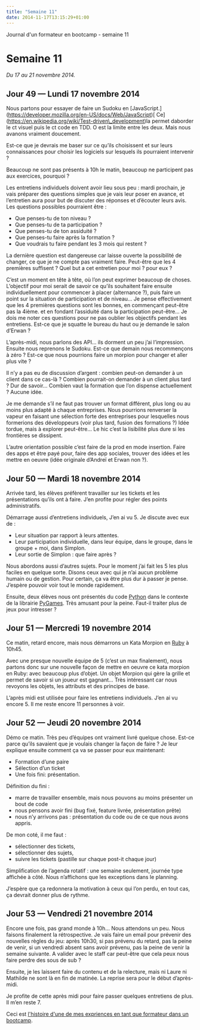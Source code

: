 ```yaml
---
title: "Semaine 11"
date: 2014-11-17T13:15:29+01:00
---
```


Journal d'un formateur en bootcamp - semaine 11

Semaine 11
==========

*Du 17 au 21 novembre 2014.*

Jour 49 — Lundi 17 novembre 2014
--------------------------------

Nous partons pour essayer de faire un Sudoku en
\[JavaScript.\](https://developer.mozilla.org/en-US/docs/Web/JavaScript)\[
Ce\](https://en.wikipedia.org/wiki/Test-driven\_development)la permet
daborder le ct visuel puis le ct code en TDD. O est la limite entre les
deux. Mais nous avanons vraiment doucement.

Est-ce que je devrais me baser sur ce qu’ils choisissent et sur leurs
connaissances pour choisir les logiciels sur lesquels ils pourraient
intervenir ?

Beaucoup ne sont pas présents à 10h le matin, beaucoup ne participent
pas aux exercices, pourquoi ?

Les entretiens individuels doivent avoir lieu sous peu : mardi prochain,
je vais préparer des questions simples que je vais leur poser en avance,
et l’entretien aura pour but de discuter des réponses et d’écouter leurs
avis. Les questions possibles pourraient être :

-   Que penses-tu de ton niveau ?
-   Que penses-tu de ta participation ?
-   Que penses-tu de ton assiduité ?
-   Que penses-tu faire après la formation ?
-   Que voudrais tu faire pendant les 3 mois qui restent ?

La dernière question est dangereuse car laisse ouverte la possibilité de
changer, ce que je ne compte pas vraiment faire. Peut-être que les 4
premières suffisent ? Quel but a cet entretien pour moi ? pour eux ?

C’est un moment en tête à tête, où l’on peut exprimer beaucoup de
choses. L’objectif pour moi serait de savoir ce qu’ils souhaitent faire
ensuite individuellement pour commencer à placer (alternance ?), puis
faire un point sur la situation de participation et de niveau… Je pense
effectivement que les 4 premières questions sont les bonnes, en
commençant peut-être pas la 4ième. et en fondant l’assiduité dans la
participation peut-être… Je dois me noter ces questions pour ne pas
oublier les objectifs pendant les entretiens. Est-ce que je squatte le
bureau du haut ou je demande le salon d’Erwan ?

L’après-midi, nous parlons des API… ils dorment un peu j’ai
l’impression. Ensuite nous reprenons le Sudoku. Est-ce que demain nous
recommençons à zéro ? Est-ce que nous pourrions faire un morpion pour
changer et aller plus vite ?

Il n’y a pas eu de discussion d’argent : combien peut-on demander à un
client dans ce cas-là ? Combien pourrait-on demander à un client plus
tard ? Dur de savoir… Combien vaut la formation que l’on dispense
actuellement ? Aucune idée.

Je me demande s’il ne faut pas trouver un format différent, plus long ou
au moins plus adapté à chaque entreprises. Nous pourrions renverser la
vapeur en faisant une sélection forte des entreprises pour lesquelles
nous formerions des développeurs (voir plus tard, fusion des formations
?) Idée tordue, mais à explorer peut-être… Le hic c’est la lisibilité
plus dure si les frontières se dissipent.

L’autre orientation possible c’est faire de la prod en mode insertion.
Faire des apps et être payé pour, faire des app sociales, trouver des
idées et les mettre en oeuvre (idée originale d’Andreï et Erwan non ?).

Jour 50 — Mardi 18 novembre 2014
--------------------------------

Arrivée tard, les élèves préfèrent travailler sur les tickets et les
présentations qu’ils ont à faire. J’en profite pour régler des points
administratifs.

Démarrage aussi d’entretiens individuels, J’en ai vu 5. Je discute avec
eux de :

-   Leur situation par rapport à leurs attentes.
-   Leur participation individuelle, dans leur équipe, dans le groupe,
    dans le groupe + moi, dans Simplon.
-   Leur sortie de Simplon : que faire après ?

Nous abordons aussi d’autres sujets. Pour le moment j’ai fait les 5 les
plus faciles en quelque sorte. Disons ceux avec qui je n’ai aucun
problème humain ou de gestion. Pour certain, ça va être plus dur à
passer je pense. J’espère pouvoir voir tout le monde rapidement.

Ensuite, deux élèves nous ont présentés du code
[Python](https://www.python.org) dans le contexte de la librairie
[PyGames](http://www.pygame.org/). Très amusant pour la peine. Faut-il
traiter plus de jeux pour intresser ?

Jour 51 — Mercredi 19 novembre 2014
-----------------------------------

Ce matin, retard encore, mais nous démarrons un Kata Morpion en
[Ruby](https://ruby-lang.org) à 10h45.

Avec une presque nouvelle équipe de 5 (c’est un max finalement), nous
partons donc sur une nouvelle façon de mettre en oeuvre ce kata morpion
en Ruby: avec beaucoup plus d’objet. Un objet Morpion qui gère la grille
et permet de savoir si un joueur est gagnant… Très intéressant car nous
revoyons les objets, les attributs et des principes de base.

L’après midi est utilisée pour faire les entretiens individuels. J’en ai
vu encore 5. Il me reste encore 11 personnes à voir.

Jour 52 — Jeudi 20 novembre 2014
--------------------------------

Démo ce matin. Très peu d’équipes ont vraiment livré quelque chose.
Est-ce parce qu’ils savaient que je voulais changer la façon de faire ?
Je leur explique ensuite comment ça va se passer pour eux maintenant:

-   Formation d’une paire
-   Sélection d’un ticket
-   Une fois fini: présentation.

Définition du fini :

-   marre de travailler ensemble, mais nous pouvons au moins présenter
    un bout de code
-   nous pensons avoir fini (bug fixé, feature livrée,
    présentation prête)
-   nous n’y arrivons pas : présentation du code ou de ce que nous
    avons appris.

De mon coté, il me faut :

-   sélectionner des tickets,
-   sélectionner des sujets,
-   suivre les tickets (pastille sur chaque post-it chaque jour)

Simplification de l’agenda rotatif : une semaine seulement, journée type
affichée à côté. Nous n’affichons que les exceptions dans le planning.

J’espère que ça redonnera la motivation à ceux qui l’on perdu, en tout
cas, ça devrait donner plus de rythme.

Jour 53 — Vendredi 21 novembre 2014
-----------------------------------

Encore une fois, pas grand monde à 10h… Nous attendons un peu. Nous
faisons finalement la rétrospective. Je vais faire un email pour
prévenir des nouvelles règles du jeu: après 10h30, si pas prévenu du
retard, pas la peine de venir, si un vendredi absent sans avoir prévenu,
pas la peine de venir la semaine suivante. A valider avec le staff car
peut-être que cela peux nous faire perdre des sous de sub ?

Ensuite, je les laissent faire du contenu et de la relecture, mais ni
Laure ni Mathilde ne sont là en fin de matinée. La reprise sera pour le
début d’après-midi.

Je profite de cette après midi pour faire passer quelques entretiens de
plus. Il m’en reste 7.

Ceci est [l'histoire d'une de mes expriences en tant que formateur dans
un bootcamp](https://yaf.github.io/journal-d-un-formateur-en-2015/).
